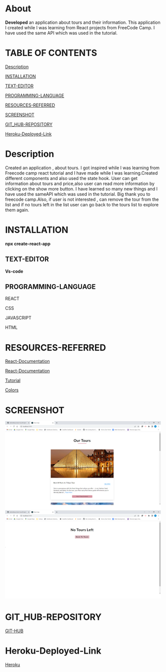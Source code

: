 

# About

**Developed** an application about tours and their information.
This application I created while I was learning from React projects from FreeCode Camp. I have used the same API which was
used in the tutorial.


# TABLE OF CONTENTS
[ Description](#Description)

[INSTALLATION](#INSTALLATION)

[TEXT-EDITOR](#TEXT-EDITOR)

[PROGRAMMING-LANGUAGE](#PROGRAMMING-LANGUAGE)

[RESOURCES-REFERRED](#RESOURCES-REFERRED)

[SCREENSHOT](#SCREENSHOT)

[GIT_HUB-REPOSITORY](#GIT_HUB-REPOSITORY)

[Heroku-Deployed-Link](#GIT_HUB-Deployed-Link)






# Description
Created an application , about tours. I got inspired while I
was learning from Freecode camp react tutorial and I have made while I was learning.Created different components and also used the state hook. User can get information about tours and price,also user can read more information by clicking on the show more button. I have learned so many new things and I have used the sameAPI which was used in the tutorial. Big thank you to freecode camp.Also, if user is not interested , can remove the tour from the list and if no tours left in the list user can go back to the tours list to explore them again.




# INSTALLATION

**npx create-react-app<appname>**



## TEXT-EDITOR
**Vs-code**

## PROGRAMMING-LANGUAGE

REACT

CSS

JAVASCRIPT

HTML 


# RESOURCES-REFERRED

[React-Documentation](https://reactjs.org/docs/hooks-state.html)

[React-Documentation](https://reactjs.org/docs/components-and-props.html)

[Tutorial](https://www.youtube.com/watch?v=a_7Z7C_JCyo&t=4665s)



[Colors](https://coolors.co/palettes/trending)






# SCREENSHOT
![SCREENSHOT](toursreact1.png)
![SCREENSHOT](toursreact2.png)



# GIT_HUB-REPOSITORY
[GIT-HUB](https://github.com/nehreetkaur/react-toursProject)

# Heroku-Deployed-Link
[Heroku]()